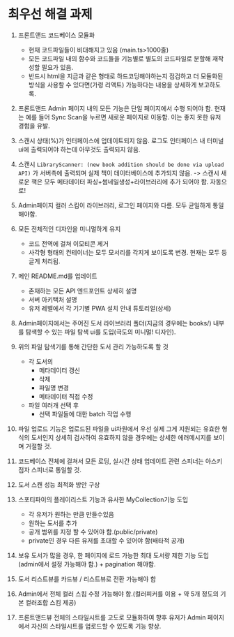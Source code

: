 # 최우선 해결 과제

1. 프론트앤드 코드베이스 모듈화
    - 현재 코드파일들이 비대해지고 있음 (main.ts>1000줄)
    - 모든 코드파일 내의 함수와 코드들을 기능별로 별도의 코드파일로 분할해 재작성할 필요가 있음.
    - 반드시 html을 지금과 같은 형태로 하드코딩해야하는지 점검하고 더 모듈화된 방식을 사용할 수 있다면(가령 리액트) 가능하다는 내용을 상세하게 보고하도록.

2. 프론트앤드 Admin 페이지 내의 모든 기능은 단일 페이지에서 수행 되어야 함. 현재는 예를 들어 Sync Scan을 누르면 새로운 페이지로 이동함. 이는 좋지 못한 유저 경험을 유발.
3. 스캔시 상태(%)가 인터페이스에 업데이트되지 않음. 로그도 인터페이스 내 터미널 ui에 출력되어야 하는데 아무것도 출력되지 않음.
4. 스캔시 `LibraryScanner: (new book addition should be done via upload API)` 가 서버측에 출력되며 실제 책이 데이터베이스에 추가되지 않음. -> 스캔시 새로운 책은 모두 메타데이터 파싱+썸네일생성+라이브러리에 추가 되어야 함. 자동으로!
5. Admin페이지 컬러 스킴이 라이브러리, 로그인 페이지와 다름. 모두 균일하게 통일해야함.
6. 모든 전체적인 디자인을 미니멀하게 유지
    - 코드 전역에 걸쳐 이모티콘 제거
    - 사각형 형태의 컨테이너는 모두 모서리를 각지게 보이도록 변경. 현재는 모두 둥글게 처리됨.
7. 메인 README.md를 업데이트
    - 존재하는 모든 API 엔드포인트 상세히 설명
    - 서버 아키택처 설명
    - 유저 레벨에서 각 기기별 PWA 설치 안내 튜토리얼(상세)
8. Admin페이지에서는 주어진 도서 라이브러리 폴더(지금의 경우에는 books/) 내부를 탐색할 수 있는 파일 탐색 ui를 도입(극도의 미니멀! 디자인).
9. 위의 파일 탐색기를 통해 간단한 도서 관리 가능하도록 할 것
    - 각 도서의
        - 메타데이터 갱신
        - 삭제
        - 파일명 변경
        - 메타데이터 직접 수정
    - 파일 여러개 선택 후
        - 선택 파일들에 대한 batch 작업 수행
10. 파일 업로드 기능은 업로드된 파일을 ui차원에서 우선 실제 그게 지원되는 유효한 형식의 도서인지 상세히 검사하여 유효하지 않을 경우에는 상세한 에러메시지를 보이며 거절할 것.
11. 코드베이스 전체에 걸쳐서 모든 로딩, 실시간 상태 업데이트 관련 스피너는 아스키 점자 스피너로 통일할 것.
12. 도서 스캔 성능 최적화 방안 구상
13. 스포티파이의 플레이리스트 기능과 유사한 MyCollection기능 도입
    - 각 유저가 원하는 만큼 만들수있음
    - 원하는 도서를 추가
    - 공개 범위를 지정 할 수 있어야 함.(public/private)
    - private인 경우 다른 유저를 초대할 수 있어야 함(배타적 공개)
14. 보유 도서가 많을 경우, 한 페이지에 로드 가능한 최대 도서량 제한 기능 도입(admin에서 설정 가능해야 함.) + pagination 해야함.
15. 도서 리스트뷰를 카드뷰 / 리스트뷰로 전환 가능해야 함
16. Admin에서 전체 컬러 스킴 수정 가능해야 함.(컬러피커를 이용 + 약 5개 정도의 기본 컬러조합 스킴 제공)
17. 프론트앤드뷰 전체의 스타일시트를 고도로 모듈화하여 향후 유저가 Admin 페이지에서 자신의 스타일시트를 업로드할 수 있도록 기능 향상.
